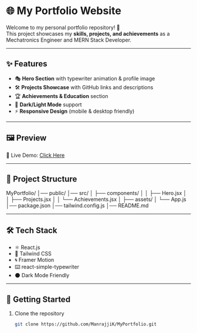 # 🌐 My Portfolio Website

Welcome to my personal portfolio repository! 🚀  
This project showcases my **skills, projects, and achievements** as a Mechatronics Engineer and MERN Stack Developer.  

---

## ✨ Features
- 🎭 **Hero Section** with typewriter animation & profile image  
- 🛠️ **Projects Showcase** with GitHub links and descriptions  
- 🏆 **Achievements & Education** section  
- 🌙 **Dark/Light Mode** support  
- ⚡ **Responsive Design** (mobile & desktop friendly)  

---

## 🖼️ Preview
🔗 Live Demo: [Click Here](https://your-portfolio-link.vercel.app)  

---

## 📂 Project Structure
MyPortfolio/
│── public/
│── src/
│ ├── components/
│ │ ├── Hero.jsx
│ │ ├── Projects.jsx
│ │ └── Achievements.jsx
│ ├── assets/
│ └── App.js
│── package.json
│── tailwind.config.js
│── README.md



---

## 🛠️ Tech Stack
- ⚛️ React.js  
- 🎨 Tailwind CSS  
- 🌀 Framer Motion  
- ⌨️ react-simple-typewriter  
- 🌑 Dark Mode Friendly  

---

## 🚀 Getting Started

1. Clone the repository  
   ```bash
   git clone https://github.com/ManrajjiK/MyPortfolio.git
